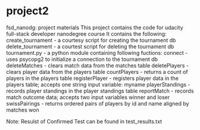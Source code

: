 # project2
fsd_nanodg: project materials
This project contains the code for udacity full-stack developer nanodegree course
It contains the following:
   create_tournament - a courtesy script for creating the tournament db
   delete_tournament - a courtest script for deleting the tournament db
   tournament.py - a python module containing following fuctions:
       connect - uses psycopg2 to initialize a connection to the tournament db
       deleteMatches - clears match data from the matches table
       deletePlayers - clears player data from the players table
       countPlayers - returns a count of players in the players table
       registerPlayer - registers player data in the players table; accepts one string input variable: myname
       playerStandings - records player standings in the player standings table
       reportMatch - records match outcome data; accepts two input variables winner and loser 
       swissPairings - returns ordered pairs of players by id and name aligned by matches won

Note: Resulst of Confirmed Test can be found in test_results.txt
